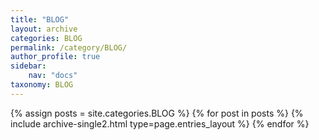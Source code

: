 ```yaml
---
title: "BLOG"
layout: archive
categories: BLOG
permalink: /category/BLOG/
author_profile: true
sidebar:
    nav: "docs"
taxonomy: BLOG
---
```


{% assign posts = site.categories.BLOG %}
{% for post in posts %} {% include archive-single2.html type=page.entries_layout %} {% endfor %}